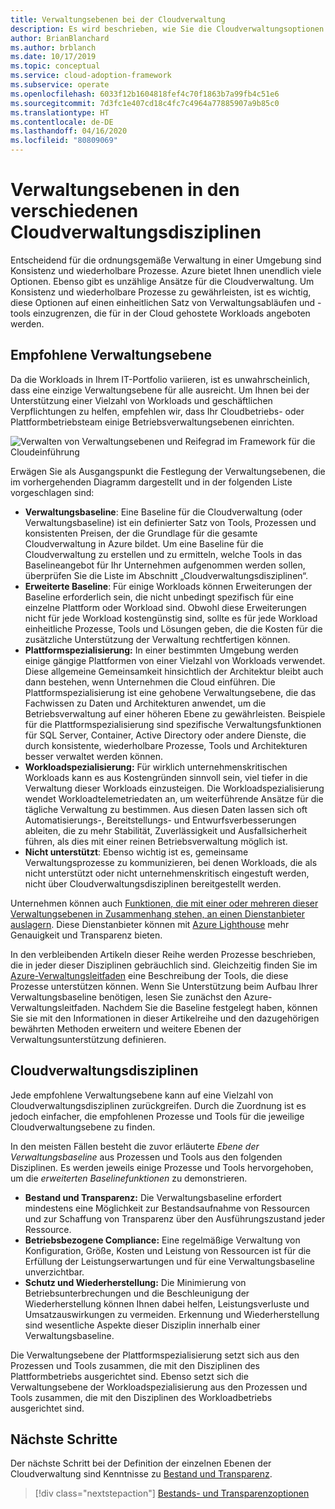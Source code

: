 ```yaml
---
title: Verwaltungsebenen bei der Cloudverwaltung
description: Es wird beschrieben, wie Sie die Cloudverwaltungsoptionen auf einen einheitlichen Satz mit Prozessen und Tools beschränken, den Sie für in der Cloud gehostete Workloads anbieten können.
author: BrianBlanchard
ms.author: brblanch
ms.date: 10/17/2019
ms.topic: conceptual
ms.service: cloud-adoption-framework
ms.subservice: operate
ms.openlocfilehash: 6033f12b1604818fef4c70f1863b7a99fb4c51e6
ms.sourcegitcommit: 7d3fc1e407cd18c4fc7c4964a77885907a9b85c0
ms.translationtype: HT
ms.contentlocale: de-DE
ms.lasthandoff: 04/16/2020
ms.locfileid: "80809069"
---
```

# <a name="management-leveling-across-cloud-management-disciplines"></a>Verwaltungsebenen in den verschiedenen Cloudverwaltungsdisziplinen

Entscheidend für die ordnungsgemäße Verwaltung in einer Umgebung sind Konsistenz und wiederholbare Prozesse. Azure bietet Ihnen unendlich viele Optionen. Ebenso gibt es unzählige Ansätze für die Cloudverwaltung. Um Konsistenz und wiederholbare Prozesse zu gewährleisten, ist es wichtig, diese Optionen auf einen einheitlichen Satz von Verwaltungsabläufen und -tools einzugrenzen, die für in der Cloud gehostete Workloads angeboten werden.

## <a name="suggested-management-levels"></a>Empfohlene Verwaltungsebene

Da die Workloads in Ihrem IT-Portfolio variieren, ist es unwahrscheinlich, dass eine einzige Verwaltungsebene für alle ausreicht. Um Ihnen bei der Unterstützung einer Vielzahl von Workloads und geschäftlichen Verpflichtungen zu helfen, empfehlen wir, dass Ihr Cloudbetriebs- oder Plattformbetriebsteam einige Betriebsverwaltungsebenen einrichten.

![Verwalten von Verwaltungsebenen und Reifegrad im Framework für die Cloudeinführung](../../_images/manage/cloud-management-maturity.png)

Erwägen Sie als Ausgangspunkt die Festlegung der Verwaltungsebenen, die im vorhergehenden Diagramm dargestellt und in der folgenden Liste vorgeschlagen sind:

- **Verwaltungsbaseline**: Eine Baseline für die Cloudverwaltung (oder Verwaltungsbaseline) ist ein definierter Satz von Tools, Prozessen und konsistenten Preisen, der die Grundlage für die gesamte Cloudverwaltung in Azure bildet. Um eine Baseline für die Cloudverwaltung zu erstellen und zu ermitteln, welche Tools in das Baselineangebot für Ihr Unternehmen aufgenommen werden sollen, überprüfen Sie die Liste im Abschnitt „Cloudverwaltungsdisziplinen“.
- **Erweiterte Baseline**: Für einige Workloads können Erweiterungen der Baseline erforderlich sein, die nicht unbedingt spezifisch für eine einzelne Plattform oder Workload sind. Obwohl diese Erweiterungen nicht für jede Workload kostengünstig sind, sollte es für jede Workload einheitliche Prozesse, Tools und Lösungen geben, die die Kosten für die zusätzliche Unterstützung der Verwaltung rechtfertigen können.
- **Plattformspezialisierung:** In einer bestimmten Umgebung werden einige gängige Plattformen von einer Vielzahl von Workloads verwendet. Diese allgemeine Gemeinsamkeit hinsichtlich der Architektur bleibt auch dann bestehen, wenn Unternehmen die Cloud einführen. Die Plattformspezialisierung ist eine gehobene Verwaltungsebene, die das Fachwissen zu Daten und Architekturen anwendet, um die Betriebsverwaltung auf einer höheren Ebene zu gewährleisten. Beispiele für die Plattformspezialisierung sind spezifische Verwaltungsfunktionen für SQL Server, Container, Active Directory oder andere Dienste, die durch konsistente, wiederholbare Prozesse, Tools und Architekturen besser verwaltet werden können.
- **Workloadspezialisierung:** Für wirklich unternehmenskritischen Workloads kann es aus Kostengründen sinnvoll sein, viel tiefer in die Verwaltung dieser Workloads einzusteigen. Die Workloadspezialisierung wendet Workloadtelemetriedaten an, um weiterführende Ansätze für die tägliche Verwaltung zu bestimmen. Aus diesen Daten lassen sich oft Automatisierungs-, Bereitstellungs- und Entwurfsverbesserungen ableiten, die zu mehr Stabilität, Zuverlässigkeit und Ausfallsicherheit führen, als dies mit einer reinen Betriebsverwaltung möglich ist.
- **Nicht unterstützt**: Ebenso wichtig ist es, gemeinsame Verwaltungsprozesse zu kommunizieren, bei denen Workloads, die als nicht unterstützt oder nicht unternehmenskritisch eingestuft werden, nicht über Cloudverwaltungsdisziplinen bereitgestellt werden.

Unternehmen können auch [Funktionen, die mit einer oder mehreren dieser Verwaltungsebenen in Zusammenhang stehen, an einen Dienstanbieter auslagern](https://aka.ms/adopt/partneroffers). Diese Dienstanbieter können mit [Azure Lighthouse](https://azure.com/lighthouse) mehr Genauigkeit und Transparenz bieten.

In den verbleibenden Artikeln dieser Reihe werden Prozesse beschrieben, die in jeder dieser Disziplinen gebräuchlich sind.
Gleichzeitig finden Sie im [Azure-Verwaltungsleitfaden](../azure-management-guide/index.md) eine Beschreibung der Tools, die diese Prozesse unterstützen können. Wenn Sie Unterstützung beim Aufbau Ihrer Verwaltungsbaseline benötigen, lesen Sie zunächst den Azure-Verwaltungsleitfaden. Nachdem Sie die Baseline festgelegt haben, können Sie sie mit den Informationen in dieser Artikelreihe und den dazugehörigen bewährten Methoden erweitern und weitere Ebenen der Verwaltungsunterstützung definieren.

## <a name="cloud-management-disciplines"></a>Cloudverwaltungsdisziplinen

Jede empfohlene Verwaltungsebene kann auf eine Vielzahl von Cloudverwaltungsdisziplinen zurückgreifen. Durch die Zuordnung ist es jedoch einfacher, die empfohlenen Prozesse und Tools für die jeweilige Cloudverwaltungsebene zu finden.

In den meisten Fällen besteht die zuvor erläuterte *Ebene der Verwaltungsbaseline* aus Prozessen und Tools aus den folgenden Disziplinen. Es werden jeweils einige Prozesse und Tools hervorgehoben, um die *erweiterten Baselinefunktionen* zu demonstrieren.

- **Bestand und Transparenz:** Die Verwaltungsbaseline erfordert mindestens eine Möglichkeit zur Bestandsaufnahme von Ressourcen und zur Schaffung von Transparenz über den Ausführungszustand jeder Ressource.
- **Betriebsbezogene Compliance:** Eine regelmäßige Verwaltung von Konfiguration, Größe, Kosten und Leistung von Ressourcen ist für die Erfüllung der Leistungserwartungen und für eine Verwaltungsbaseline unverzichtbar.
- **Schutz und Wiederherstellung:** Die Minimierung von Betriebsunterbrechungen und die Beschleunigung der Wiederherstellung können Ihnen dabei helfen, Leistungsverluste und Umsatzauswirkungen zu vermeiden. Erkennung und Wiederherstellung sind wesentliche Aspekte dieser Disziplin innerhalb einer Verwaltungsbaseline.

Die Verwaltungsebene der Plattformspezialisierung setzt sich aus den Prozessen und Tools zusammen, die mit den Disziplinen des Plattformbetriebs ausgerichtet sind. Ebenso setzt sich die Verwaltungsebene der Workloadspezialisierung aus den Prozessen und Tools zusammen, die mit den Disziplinen des Workloadbetriebs ausgerichtet sind.

## <a name="next-steps"></a>Nächste Schritte

Der nächste Schritt bei der Definition der einzelnen Ebenen der Cloudverwaltung sind Kenntnisse zu [Bestand und Transparenz](./inventory.md).

> [!div class="nextstepaction"]
> [Bestands- und Transparenzoptionen](./inventory.md)
